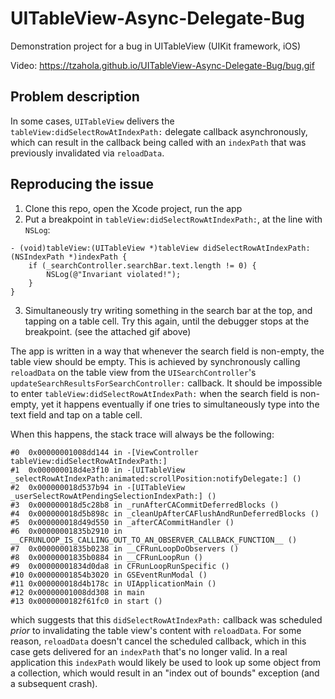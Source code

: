 # UITableView-Async-Delegate-Bug
Demonstration project for a bug in UITableView (UIKit framework, iOS)

Video: https://tzahola.github.io/UITableView-Async-Delegate-Bug/bug.gif

## Problem description

In some cases, `UITableView` delivers the `tableView:didSelectRowAtIndexPath:` delegate callback asynchronously, which can result in the callback being called with an `indexPath` that was previously invalidated via `reloadData`. 

## Reproducing the issue

1. Clone this repo, open the Xcode project, run the app
2. Put a breakpoint in `tableView:didSelectRowAtIndexPath:`, at the line with `NSLog`:
```
- (void)tableView:(UITableView *)tableView didSelectRowAtIndexPath:(NSIndexPath *)indexPath {
    if (_searchController.searchBar.text.length != 0) {
        NSLog(@"Invariant violated!");
    }
}
```
3. Simultaneously try writing something in the search bar at the top, and tapping on a table cell. Try this again, until the debugger stops at the breakpoint. (see the attached gif above)

The app is written in a way that whenever the search field is non-empty, the table view should be empty. This is achieved by synchronously calling `reloadData` on the table view from the `UISearchController`'s `updateSearchResultsForSearchController:` callback. It should be impossible to enter `tableView:didSelectRowAtIndexPath:` when the search field is non-empty, yet it happens eventually if one tries to simultaneously type into the text field and tap on a table cell. 

When this happens, the stack trace will always be the following:

```
#0	0x00000001008dd144 in -[ViewController tableView:didSelectRowAtIndexPath:]
#1	0x000000018d4e3f10 in -[UITableView _selectRowAtIndexPath:animated:scrollPosition:notifyDelegate:] ()
#2	0x000000018d537b94 in -[UITableView _userSelectRowAtPendingSelectionIndexPath:] ()
#3	0x000000018d5c28b8 in _runAfterCACommitDeferredBlocks ()
#4	0x000000018d5b898c in _cleanUpAfterCAFlushAndRunDeferredBlocks ()
#5	0x000000018d49d550 in _afterCACommitHandler ()
#6	0x00000001835b2910 in __CFRUNLOOP_IS_CALLING_OUT_TO_AN_OBSERVER_CALLBACK_FUNCTION__ ()
#7	0x00000001835b0238 in __CFRunLoopDoObservers ()
#8	0x00000001835b0884 in __CFRunLoopRun ()
#9	0x00000001834d0da8 in CFRunLoopRunSpecific ()
#10	0x00000001854b3020 in GSEventRunModal ()
#11	0x000000018d4b178c in UIApplicationMain ()
#12	0x00000001008dd308 in main
#13	0x0000000182f61fc0 in start ()
```

which suggests that this `didSelectRowAtIndexPath:` callback was scheduled _prior_ to invalidating the table view's content with `reloadData`. For some reason, `reloadData` doesn't cancel the scheduled callback, which in this case gets delivered for an `indexPath` that's no longer valid. In a real application this `indexPath` would likely be used to look up some object from a collection, which would result in an "index out of bounds" exception (and a subsequent crash). 
